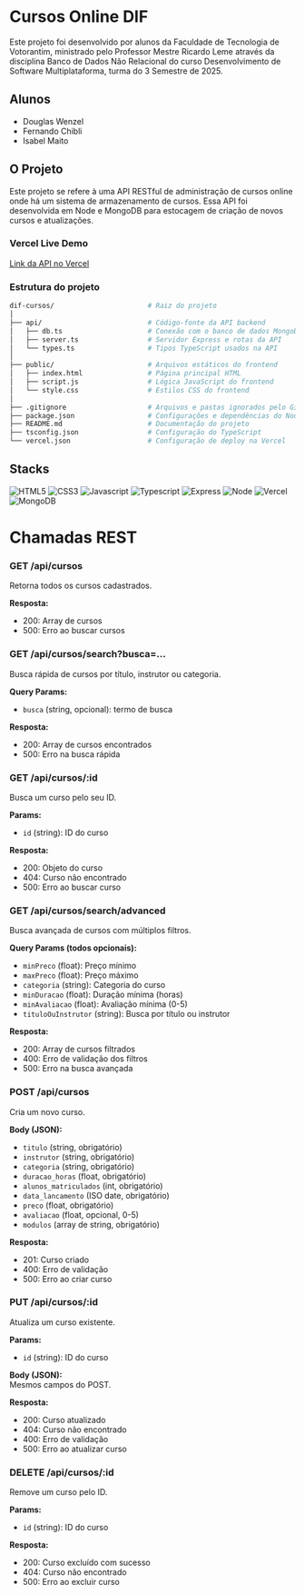 ﻿# Cursos Online DIF

Este projeto foi desenvolvido por alunos da Faculdade de Tecnologia de Votorantim, ministrado pelo Professor Mestre Ricardo Leme através da disciplina Banco de Dados Não Relacional do curso Desenvolvimento de Software Multiplataforma, turma do 3 Semestre de 2025.

## Alunos

- Douglas Wenzel
- Fernando Chibli
- Isabel Maito

## O Projeto

Este projeto se refere à uma API RESTful de administração de cursos online onde há um sistema de armazenamento de cursos. Essa API foi desenvolvida em Node e MongoDB para estocagem de criação de novos cursos e atualizações.

### Vercel Live Demo 

[Link da API no Vercel](https://dif-cursos.vercel.app)

### Estrutura do projeto

```bash
dif-cursos/                       # Raiz do projeto
│
├── api/                          # Código-fonte da API backend
│   ├── db.ts                     # Conexão com o banco de dados MongoDB
│   ├── server.ts                 # Servidor Express e rotas da API
│   └── types.ts                  # Tipos TypeScript usados na API
│
├── public/                       # Arquivos estáticos do frontend
│   ├── index.html                # Página principal HTML
│   ├── script.js                 # Lógica JavaScript do frontend
│   └── style.css                 # Estilos CSS do frontend
│
├── .gitignore                    # Arquivos e pastas ignorados pelo Git
├── package.json                  # Configurações e dependências do Node.js
├── README.md                     # Documentação do projeto
├── tsconfig.json                 # Configuração do TypeScript
└── vercel.json                   # Configuração de deploy na Vercel
```

## Stacks 
![HTML5](https://img.shields.io/badge/HTML5-E34F26?style=for-the-badge&logo=html5&logoColor=white)
![CSS3](https://img.shields.io/badge/CSS3-1572B6?style=for-the-badge&logo=css3&logoColor=white)
![Javascript](https://img.shields.io/badge/JavaScript-323330?style=for-the-badge&logo=javascript&logoColor=F7DF1E)
![Typescript](https://img.shields.io/badge/TypeScript-007ACC?style=for-the-badge&logo=typescript&logoColor=white)
![Express](https://img.shields.io/badge/Express%20js-000000?style=for-the-badge&logo=express&logoColor=white)
![Node](https://img.shields.io/badge/Node%20js-339933?style=for-the-badge&logo=nodedotjs&logoColor=white)
![Vercel](https://img.shields.io/badge/Vercel-000000?style=for-the-badge&logo=vercel&logoColor=white)
![MongoDB](https://img.shields.io/badge/MongoDB-4EA94B?style=for-the-badge&logo=mongodb&logoColor=white)

# Chamadas REST
### GET /api/cursos
Retorna todos os cursos cadastrados.

**Resposta:**  
- 200: Array de cursos  
- 500: Erro ao buscar cursos

### GET /api/cursos/search?busca=...

Busca rápida de cursos por título, instrutor ou categoria.

**Query Params:**
- `busca` (string, opcional): termo de busca

**Resposta:**  
- 200: Array de cursos encontrados  
- 500: Erro na busca rápida

### GET /api/cursos/:id

Busca um curso pelo seu ID.

**Params:**
- `id` (string): ID do curso

**Resposta:**  
- 200: Objeto do curso  
- 404: Curso não encontrado  
- 500: Erro ao buscar curso

### GET /api/cursos/search/advanced

Busca avançada de cursos com múltiplos filtros.

**Query Params (todos opcionais):**
- `minPreco` (float): Preço mínimo
- `maxPreco` (float): Preço máximo
- `categoria` (string): Categoria do curso
- `minDuracao` (float): Duração mínima (horas)
- `minAvaliacao` (float): Avaliação mínima (0-5)
- `tituloOuInstrutor` (string): Busca por título ou instrutor

**Resposta:**  
- 200: Array de cursos filtrados  
- 400: Erro de validação dos filtros  
- 500: Erro na busca avançada

### POST /api/cursos

Cria um novo curso.

**Body (JSON):**
- `titulo` (string, obrigatório)
- `instrutor` (string, obrigatório)
- `categoria` (string, obrigatório)
- `duracao_horas` (float, obrigatório)
- `alunos_matriculados` (int, obrigatório)
- `data_lancamento` (ISO date, obrigatório)
- `preco` (float, obrigatório)
- `avaliacao` (float, opcional, 0-5)
- `modulos` (array de string, obrigatório)

**Resposta:**  
- 201: Curso criado  
- 400: Erro de validação  
- 500: Erro ao criar curso

### PUT /api/cursos/:id

Atualiza um curso existente.

**Params:**
- `id` (string): ID do curso

**Body (JSON):**  
Mesmos campos do POST.

**Resposta:**  
- 200: Curso atualizado  
- 404: Curso não encontrado  
- 400: Erro de validação  
- 500: Erro ao atualizar curso

### DELETE /api/cursos/:id

Remove um curso pelo ID.

**Params:**
- `id` (string): ID do curso

**Resposta:**  
- 200: Curso excluído com sucesso  
- 404: Curso não encontrado  
- 500: Erro ao excluir curso
